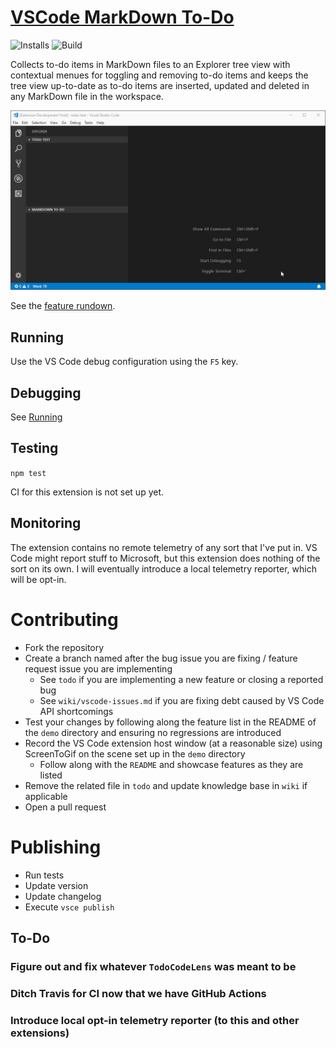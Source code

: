 # [VSCode MarkDown To-Do](https://marketplace.visualstudio.com/items?itemName=TomasHubelbauer.vscode-markdown-todo)
![Installs](https://vsmarketplacebadge.apphb.com/installs-short/TomasHubelbauer.vscode-markdown-todo.svg)
![Build](https://api.travis-ci.org/TomasHubelbauer/vscode-markdown-todo.svg?branch=master)

Collects to-do items in MarkDown files to an Explorer tree view with contextual menues for toggling and removing to-do items and keeps the tree view up-to-date as to-do items are inserted, updated and deleted in any MarkDown file in the workspace.

![Screenshot](screenshot.gif)

See the [feature rundown](demo\README.md).

## Running

Use the VS Code debug configuration using the `F5` key.

## Debugging

See [Running](#running)

## Testing

`npm test`

CI for this extension is not set up yet.

## Monitoring

The extension contains no remote telemetry of any sort that I've put in. VS Code
might report stuff to Microsoft, but this extension does nothing of the sort on
its own. I will eventually introduce a local telemetry reporter, which will be
opt-in.

# Contributing

- Fork the repository
- Create a branch named after the bug issue you are fixing / feature request issue you are implementing
  - See `todo` if you are implementing a new feature or closing a reported bug
  - See `wiki/vscode-issues.md` if you are fixing debt caused by VS Code API shortcomings
- Test your changes by following along the feature list in the README of the `demo` directory and ensuring no regressions are introduced
- Record the VS Code extension host window (at a reasonable size) using ScreenToGif on the scene set up in the `demo` directory
  - Follow along with the `README` and showcase features as they are listed
- Remove the related file in `todo` and update knowledge base in `wiki` if applicable
- Open a pull request

# Publishing

- Run tests
- Update version
- Update changelog
- Execute `vsce publish`

## To-Do

### Figure out and fix whatever `TodoCodeLens` was meant to be

### Ditch Travis for CI now that we have GitHub Actions

### Introduce local opt-in telemetry reporter (to this and other extensions)
